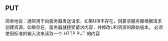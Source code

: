 ## PUT

简单地说：通常用于向服务器发送请求，如果URI不存在，则要求服务器根据请求创建资源，如果存在，服务器就接受请求内容，并修改URI资源的原始版本。 必须使用标准的输入流来读取一个 HTTP PUT 的内容



